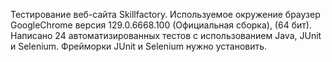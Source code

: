 Тестирование веб-сайта Skillfactory. Используемое окружение браузер GoogleChrome версия 129.0.6668.100 (Официальная сборка), (64 бит). 
Написано 24 автоматизированных тестов с использованием Java, JUnit и Selenium. Фрейморки JUnit и Selenium нужно установить. 
